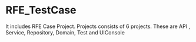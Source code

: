 # RFE_TestCase
It includes RFE Case Project. Projects consists of 6 projects. These are API , Service, Repository, Domain, Test and UIConsole
